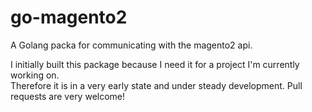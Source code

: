 # go-magento2
A Golang packa for communicating with the magento2 api.
   
I initially built this package because I need it for a project I'm currently working on.   
Therefore it is in a very early state and under steady development. Pull requests are very welcome!  